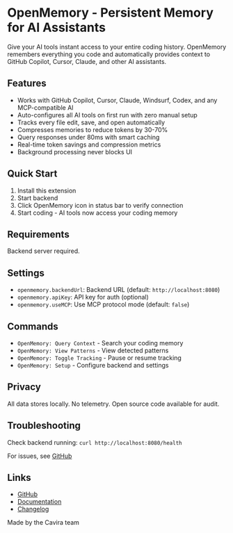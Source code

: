 # OpenMemory - Persistent Memory for AI Assistants

Give your AI tools instant access to your entire coding history. OpenMemory remembers everything you code and automatically provides context to GitHub Copilot, Cursor, Claude, and other AI assistants.

## Features

- Works with GitHub Copilot, Cursor, Claude, Windsurf, Codex, and any MCP-compatible AI
- Auto-configures all AI tools on first run with zero manual setup
- Tracks every file edit, save, and open automatically
- Compresses memories to reduce tokens by 30-70%
- Query responses under 80ms with smart caching
- Real-time token savings and compression metrics
- Background processing never blocks UI

## Quick Start

1. Install this extension
2. Start backend
3. Click OpenMemory icon in status bar to verify connection
4. Start coding - AI tools now access your coding memory

## Requirements

Backend server required.

## Settings

- `openmemory.backendUrl`: Backend URL (default: `http://localhost:8080`)
- `openmemory.apiKey`: API key for auth (optional)
- `openmemory.useMCP`: Use MCP protocol mode (default: `false`)

## Commands

- `OpenMemory: Query Context` - Search your coding memory
- `OpenMemory: View Patterns` - View detected patterns
- `OpenMemory: Toggle Tracking` - Pause or resume tracking
- `OpenMemory: Setup` - Configure backend and settings

## Privacy

All data stores locally. No telemetry. Open source code available for audit.

## Troubleshooting

Check backend running: `curl http://localhost:8080/health`

For issues, see [GitHub](https://github.com/CaviraOSS/OpenMemory/issues)

## Links

- [GitHub](https://github.com/CaviraOSS/OpenMemory)
- [Documentation](https://github.com/CaviraOSS/OpenMemory/blob/main/README.md)
- [Changelog](https://github.com/CaviraOSS/OpenMemory/blob/main/CHANGELOG.md)

Made by the Cavira team
